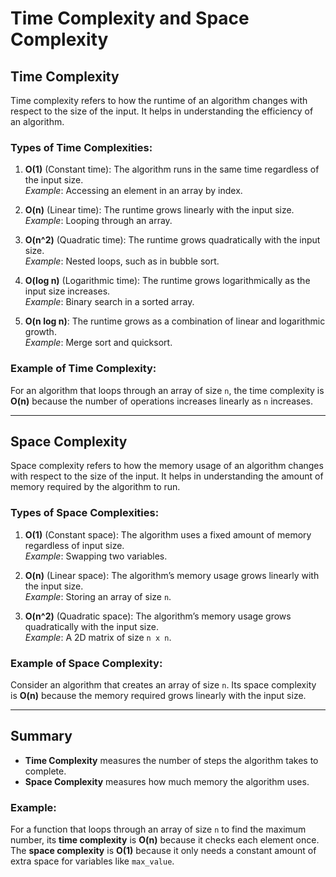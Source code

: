 # Time Complexity and Space Complexity

## Time Complexity
Time complexity refers to how the runtime of an algorithm changes with respect to the size of the input. It helps in understanding the efficiency of an algorithm.

### Types of Time Complexities:
1. **O(1)** (Constant time): The algorithm runs in the same time regardless of the input size.  
   *Example*: Accessing an element in an array by index.

2. **O(n)** (Linear time): The runtime grows linearly with the input size.  
   *Example*: Looping through an array.

3. **O(n^2)** (Quadratic time): The runtime grows quadratically with the input size.  
   *Example*: Nested loops, such as in bubble sort.

4. **O(log n)** (Logarithmic time): The runtime grows logarithmically as the input size increases.  
   *Example*: Binary search in a sorted array.

5. **O(n log n)**: The runtime grows as a combination of linear and logarithmic growth.  
   *Example*: Merge sort and quicksort.

### Example of Time Complexity:
For an algorithm that loops through an array of size `n`, the time complexity is **O(n)** because the number of operations increases linearly as `n` increases.

---

## Space Complexity
Space complexity refers to how the memory usage of an algorithm changes with respect to the size of the input. It helps in understanding the amount of memory required by the algorithm to run.

### Types of Space Complexities:
1. **O(1)** (Constant space): The algorithm uses a fixed amount of memory regardless of input size.  
   *Example*: Swapping two variables.

2. **O(n)** (Linear space): The algorithm’s memory usage grows linearly with the input size.  
   *Example*: Storing an array of size `n`.

3. **O(n^2)** (Quadratic space): The algorithm’s memory usage grows quadratically with the input size.  
   *Example*: A 2D matrix of size `n x n`.

### Example of Space Complexity:
Consider an algorithm that creates an array of size `n`. Its space complexity is **O(n)** because the memory required grows linearly with the input size.

---

## Summary
- **Time Complexity** measures the number of steps the algorithm takes to complete.
- **Space Complexity** measures how much memory the algorithm uses. 

### Example:
For a function that loops through an array of size `n` to find the maximum number, its **time complexity** is **O(n)** because it checks each element once. The **space complexity** is **O(1)** because it only needs a constant amount of extra space for variables like `max_value`.
